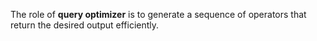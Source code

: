 
The role of **query optimizer** is to generate a sequence of operators that return the desired output efficiently.
